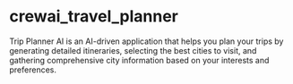 # crewai_travel_planner
Trip Planner AI is an AI-driven application that helps you plan your trips by generating detailed itineraries, selecting the best cities to visit, and gathering comprehensive city information based on your interests and preferences.
